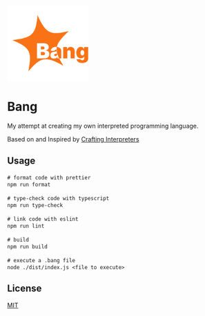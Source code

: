 <img src="./Logo.svg" height="175px">

# Bang

My attempt at creating my own interpreted programming language.

Based on and Inspired by [Crafting Interpreters](https://craftinginterpreters.com/)

## Usage

```
# format code with prettier
npm run format

# type-check code with typescript
npm run type-check

# link code with eslint
npm run lint

# build
npm run build

# execute a .bang file
node ./dist/index.js <file to execute>
```

## License

[MIT](./LICENSE)
